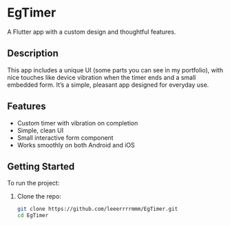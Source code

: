 # EgTimer

A Flutter app with a custom design and thoughtful features.

## Description

This app includes a unique UI (some parts you can see in my portfolio), with nice touches like device vibration when the timer ends and a small embedded form. It’s a simple, pleasant app designed for everyday use.

## Features

- Custom timer with vibration on completion
- Simple, clean UI
- Small interactive form component
- Works smoothly on both Android and iOS

## Getting Started

To run the project:

1. Clone the repo:
   ```bash
   git clone https://github.com/leeerrrrmmm/EgTimer.git
   cd EgTimer
